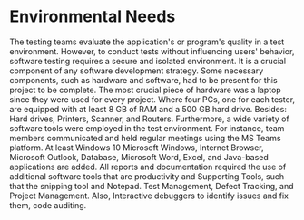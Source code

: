 # Environmental Needs
The testing teams evaluate the application's or program's quality in a test environment. However, to conduct tests without influencing users' behavior, software testing requires a secure and isolated environment. It is a crucial component of any software development strategy. Some necessary components, such as hardware and software, had to be present for this project to be complete. The most crucial piece of hardware was a laptop since they were used for every project. Where four PCs, one for each tester, are equipped with at least 8 GB of RAM and a 500 GB hard drive. Besides: Hard drives, Printers, Scanner, and Routers. Furthermore, a wide variety of software tools were employed in the test environment. For instance, team members communicated and held regular meetings using the MS Teams platform.
At least Windows 10 Microsoft Windows, Internet Browser, Microsoft Outlook, Database, Microsoft Word, Excel, and Java-based applications are added.
All reports and documentation required the use of additional software tools that are productivity and Supporting Tools, such that the snipping tool and Notepad. Test Management, Defect Tracking, and Project Management. Also, Interactive debuggers to identify issues and fix them, code auditing.
